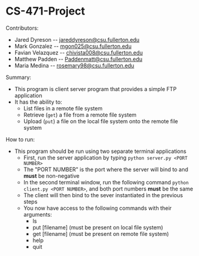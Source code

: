 # CS-471-Project

Contributors:
- Jared Dyreson    --  jareddyreson@csu.fullerton.edu
- Mark Gonzalez -- mgon025@csu.fullerton.edu
- Favian Velazquez -- chivista008@csu.fullerton.edu
- Matthew Padden   --  Paddenmatt@csu.fullerton.edu
- Maria Medina -- rosemary98@csu.fullerton.edu

Summary:
- This program is client server program that provides a simple FTP application
- It has the ability to:
    * List files in a remote file system
    * Retrieve (`get`) a file from a remote file system
    * Upload (`put`) a file on the local file system onto the remote file system

How to run:
- This program should be run using two separate terminal applications
    * First, run the server application by typing `python server.py <PORT NUMBER>`
    * The "PORT NUMBER" is the port where the server will bind to and **must** be non-negative
    * In the second terminal window, run the following command `python client.py <PORT NUMBER>`, and both port numbers **must** be the same
    * The client will then bind to the sever instantiated in the previous steps
    * You now have access to the following commands with their arguments:
        + ls
        + put [filename] (must be present on local file system)
        + get [filename] (must be present on remote file system)
        + help
        + quit

